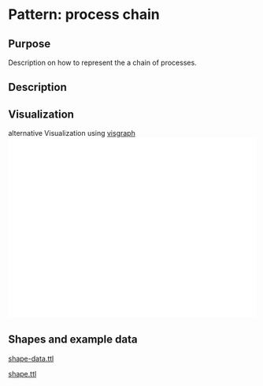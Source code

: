 # Pattern: process chain
## Purpose
Description on how to represent the a chain of processes.

## Description

## Visualization


alternative Visualization using [visgraph](https://thhanke.github.io/visgraph/?rdfUrl=https://raw.githubusercontent.com/materialdigital/core-ontology/refs/heads/main/patterns/process%20chain/shape-data.ttl)
<img src="https://raw.githubusercontent.com/materialdigital/core-ontology/main/patterns/process%20chain/process_chain.svg">
       
## Shapes and example data
[shape-data.ttl](shape-data.ttl)

[shape.ttl](shape.ttl)

